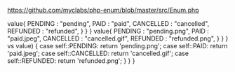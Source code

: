 https://github.com/myclabs/php-enum/blob/master/src/Enum.php


<?php

namespace MyApp\Checkout\Payment;

enum PaymentStatus
{
    const PENDING = 1;
    const PAID = 2;
    const CANCELLED = 3;
    const REFUNDED = 4;

    function __toString():string{
        match $this->value{
            PENDING : "pending",
            PAID : "paid",
            CANCELLED : "cancelled",
            REFUNDED : "refunded",
        }
    }
}



<?php

namespace MyApp\Checkout\Payment;

enum PaymentStatus
{
    const PENDING = 1;
    const PAID = 2;
    const CANCELLED = 3;
    const REFUNDED = 4;

    function smallIconFileName():string{
        match $this->value{
            PENDING :   "pending.png",
            PAID :      "paid.jpeg",
            CANCELLED : "cancelled.gif",
            REFUNDED :  "refunded.png",
        }
    }
}


vs

<?php

namespace MyApp\Checkout\Payment;

class PaymentStatus extends Enum
{
    const PENDING = 1;
    const PAID = 2;
    const CANCELLED = 3;
    const REFUNDED = 4;

    ...

    public function smallIconFileName(): string
    {
        switch ($this->value) {
            case self::PENDING:
                return 'pending.png';
            case self::PAID:
                return 'paid.jpeg';
            case self::CANCELLED:
                return 'cancelled.gif';
            case self::REFUNDED:
                return 'refunded.png';
        }
    }
}
